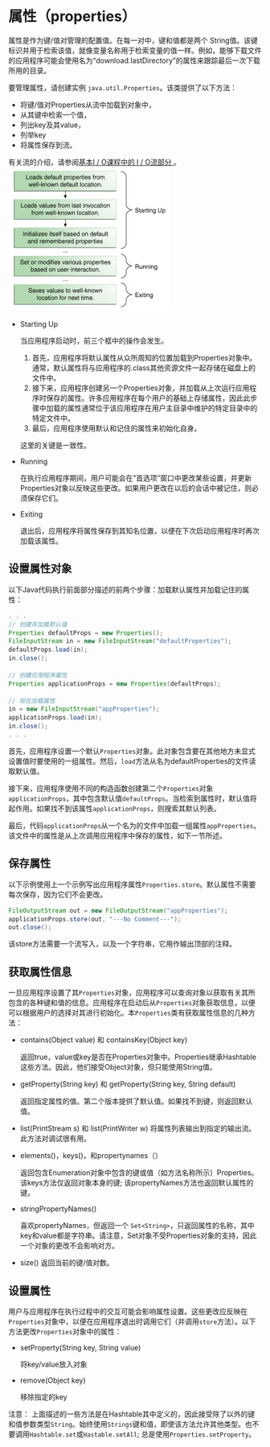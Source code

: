 # 属性（properties）
属性是作为键/值对管理的配置值。在每一对中，键和值都是两个 String值。该键标识并用于检索该值，就像变量名称用于检索变量的值一样。例如，能够下载文件的应用程序可能会使用名为“download.lastDirectory”的属性来跟踪最后一次下载所用的目录。

要管理属性，请创建实例 `java.util.Properties`。该类提供了以下方法：

* 将键/值对Properties从流中加载到对象中，
* 从其键中检索一个值，
* 列出key及其value，
* 列举key
* 将属性保存到流。

有关流的介绍，请参阅[基本I / O课程中的 I / O流部分 ](/content/essential/io/streams.md)。
![](./assets/environment-1loads.gif)

* Starting Up

    当应用程序启动时，前三个框中的操作会发生。

    1. 首先，应用程序将默认属性从众所周知的位置加载到Properties对象中。通常，默认属性将与应用程序的.class其他资源文件一起存储在磁盘上的文件中。
    2. 接下来，应用程序创建另一个Properties对象，并加载从上次运行应用程序时保存的属性。许多应用程序在每个用户的基础上存储属性，因此此步骤中加载的属性通常位于该应用程序在用户主目录中维护的特定目录中的特定文件中。
    3. 最后，应用程序使用默认和记住的属性来初始化自身。

    这里的关键是一致性。
* Running

    在执行应用程序期间，用户可能会在“首选项”窗口中更改某些设置，并更新Properties对象以反映这些更改。如果用户更改在以后的会话中被记住，则必须保存它们。

* Exiting

    退出后，应用程序将属性保存到其知名位置，以便在下次启动应用程序时再次加载该属性。

## 设置属性对象
以下Java代码执行前面部分描述的前两个步骤：加载默认属性并加载记住的属性：

```java
. . .
// 创建并加载默认值
Properties defaultProps = new Properties();
FileInputStream in = new FileInputStream("defaultProperties");
defaultProps.load(in);
in.close();

// 创建应用程序属性
Properties applicationProps = new Properties(defaultProps);

// 现在加载属性
in = new FileInputStream("appProperties");
applicationProps.load(in);
in.close();
. . .
```

首先，应用程序设置一个默认`Properties`对象。此对象包含要在其他地方未显式设置值时要使用的一组属性。然后，`load`方法从名为defaultProperties的文件读取默认值。

接下来，应用程序使用不同的构造函数创建第二个`Properties`对象`applicationProps`，其中包含默认值`defaultProps`。当检索到属性时，默认值将起作用。如果找不到该属性`applicationProps`，则搜索其默认列表。

最后，代码`applicationProps`从一个名为的文件中加载一组属性`appProperties`。该文件中的属性是从上次调用应用程序中保存的属性，如下一节所述。

## 保存属性
以下示例使用上一个示例写出应用程序属性`Properties.store`。默认属性不需要每次保存，因为它们不会更改。
```java
FileOutputStream out = new FileOutputStream("appProperties");
applicationProps.store(out, "---No Comment---");
out.close();
```
该store方法需要一个流写入，以及一个字符串，它用作输出顶部的注释。

## 获取属性信息
一旦应用程序设置了其`Properties`对象，应用程序可以查询对象以获取有关其所包含的各种键和值的信息。应用程序在启动后从`Properties`对象获取信息，以便可以根据用户的选择对其进行初始化。本`Properties`类有获取属性信息的几种方法：

* contains(Object value) 和 containsKey(Object key)

    返回true，value或key是否在Properties对象中。Properties继承Hashtable这些方法。因此，他们接受Object对象，但只能使用String值。

* getProperty(String key) 和 getProperty(String key, String default)

    返回指定属性的值。第二个版本提供了默认值。如果找不到键，则返回默认值。

* list(PrintStream s) 和 list(PrintWriter w)
    将属性列表输出到指定的输出流。此方法对调试很有用。

* elements()，keys()，和propertynames（）

    返回包含Enumeration对象中包含的键或值（如方法名称所示）Properties。该keys方法仅返回对象本身的键; 该propertyNames方法也返回默认属性的键。

* stringPropertyNames()

    喜欢propertyNames，但返回一个 `Set<String>`，只返回属性的名称，其中key和value都是字符串。请注意，Set对象不受Properties对象的支持，因此一个对象的更改不会影响对方。

* size()
    返回当前的键/值对数。


## 设置属性
用户与应用程序在执行过程中的交互可能会影响属性设置。这些更改应反映在`Properties`对象中，以便在应用程序退出时调用它们（并调用`store`方法）。以下方法更改`Properties`对象中的属性：

* setProperty(String key, String value)

    将key/value放入对象

* remove(Object key)

    移除指定的key

注意：  上面描述的一些方法是在Hashtable其中定义的，因此接受除了以外的键和值参数类型`String`。始终使用`Strings`键和值，即使该方法允许其他类型。也不要调用`Hashtable.set`或`Hastable.setAll`; 总是使用`Properties.setProperty`。
